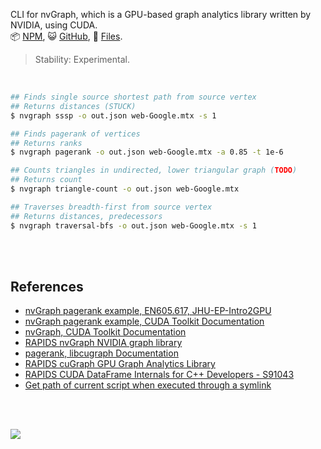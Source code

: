 CLI for nvGraph, which is a GPU-based graph analytics library written by
NVIDIA, using CUDA.<br>
:package: [NPM](https://www.npmjs.com/package/nvgraph.sh),
:smiley_cat: [GitHub](https://github.com/orgs/nodef/packages?repo_name=nvgraph.sh),
:scroll: [Files](https://unpkg.com/nvgraph.sh/).

> Stability: Experimental.

<br>

```bash
## Finds single source shortest path from source vertex
## Returns distances (STUCK)
$ nvgraph sssp -o out.json web-Google.mtx -s 1

## Finds pagerank of vertices
## Returns ranks
$ nvgraph pagerank -o out.json web-Google.mtx -a 0.85 -t 1e-6

## Counts triangles in undirected, lower triangular graph (TODO)
## Returns count
$ nvgraph triangle-count -o out.json web-Google.mtx

## Traverses breadth-first from source vertex
## Returns distances, predecessors
$ nvgraph traversal-bfs -o out.json web-Google.mtx -s 1
```

<br>
<br>


## References

- [nvGraph pagerank example, EN605.617, JHU-EP-Intro2GPU](https://github.com/JHU-EP-Intro2GPU/EN605.617/blob/master/module9/nvgraph_examples/nvgraph_Pagerank.cpp)
- [nvGraph pagerank example, CUDA Toolkit Documentation](https://docs.nvidia.com/cuda/archive/10.0/nvgraph/index.html#nvgraph-pagerank-example)
- [nvGraph, CUDA Toolkit Documentation](https://docs.nvidia.com/cuda/archive/10.0/nvgraph/index.html#introduction)
- [RAPIDS nvGraph NVIDIA graph library](https://github.com/rapidsai/nvgraph)
- [pagerank, libcugraph Documentation](https://docs.rapids.ai/api/libcugraph/legacy/namespacecugraph.html#a8e07829e671204ff42aa226f40ff92d5)
- [RAPIDS cuGraph GPU Graph Analytics Library](https://github.com/rapidsai/cugraph)
- [RAPIDS CUDA DataFrame Internals for C++ Developers - S91043](https://developer.download.nvidia.com/video/gputechconf/gtc/2019/presentation/s91043-rapids-cuda-dataframe-internals-for-c++-developers.pdf)
- [Get path of current script when executed through a symlink](https://unix.stackexchange.com/a/17500/166668)

<br>
<br>

![](https://i.imgur.com/nx1C3Uu.jpg)
